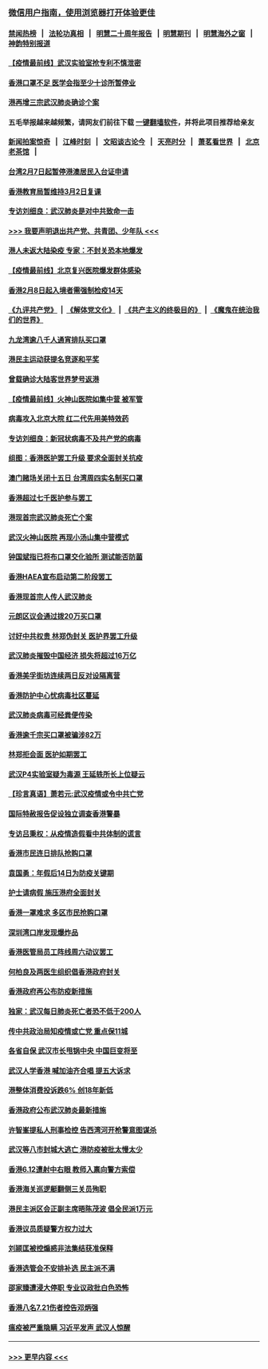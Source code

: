 ### [微信用户指南，使用浏览器打开体验更佳](https://github.com/gfw-breaker/banned-news1/blob/master/indexes/wechat-guide.md?t=0)
#### [禁闻热榜](热点新闻.md?t=0)  &nbsp;&nbsp;|&nbsp;&nbsp; [法轮功真相](https://github.com/gfw-breaker/truth/blob/master/README.md?t=0) &nbsp;&nbsp;|&nbsp;&nbsp; [明慧二十周年报告](https://github.com/gfw-breaker/mh-reports/blob/master/README.md?t=0) &nbsp;&nbsp;|&nbsp;&nbsp;[明慧期刊](https://github.com/gfw-breaker/mh-qikan) &nbsp;&nbsp;|&nbsp;&nbsp; [明慧海外之窗](https://github.com/gfw-breaker/mh-news/blob/master/README.md?t=0) &nbsp;&nbsp;|&nbsp;&nbsp; [神韵特别报道](https://github.com/gfw-breaker/mh-news/blob/master/shenyun.md?t=0)
#### [【疫情最前线】武汉实验室抢专利不慎泄密](../pages/nsc415/n11850310.md?t=02080122) 
#### [香港口罩不足 医学会指至少十诊所暂停业](../pages/nsc415/n11850301.md?t=02080122) 
#### [港再增三宗武汉肺炎确诊个案](../pages/nsc415/n11850328.md?t=02080122) 
#### 五毛举报越来越频繁，请网友们前往下载 [一键翻墙软件](https://github.com/gfw-breaker/ssr-accounts)，并将此项目推荐给亲友
#### [新闻拍案惊奇](https://github.com/gfw-breaker/banned-news1/blob/master/pages/link4.md) &nbsp;&nbsp;|&nbsp;&nbsp; [江峰时刻](https://github.com/gfw-breaker/banned-news1/blob/master/pages/link4.md) &nbsp;&nbsp;|&nbsp;&nbsp; [文昭谈古论今](https://github.com/gfw-breaker/banned-news1/blob/master/pages/link4.md) &nbsp;&nbsp;|&nbsp;&nbsp; [天亮时分](https://github.com/gfw-breaker/banned-news1/blob/master/pages/link4.md) &nbsp;&nbsp;|&nbsp;&nbsp; [萧茗看世界](https://github.com/gfw-breaker/banned-news1/blob/master/pages/link4.md) &nbsp;&nbsp;|&nbsp;&nbsp; [北京老茶馆](https://github.com/gfw-breaker/banned-news1/blob/master/pages/link4.md) &nbsp;&nbsp;|&nbsp;&nbsp; 
#### [台湾2月7日起暂停港澳居民入台证申请](../pages/nsc415/n11850304.md?t=02080122) 
#### [香港教育局暂维持3月2日复课](../pages/nsc415/n11850260.md?t=02080122) 
#### [专访刘细良：武汉肺炎是对中共致命一击](../pages/nsc415/n11849934.md?t=02080122) 
#### [>>> 我要声明退出共产党、共青团、少年队 <<<](https://github.com/begood0513/goodnews/blob/master/quit/letter.md) 
#### [港人未返大陆染疫 专家：不封关恐本地爆发](../pages/nsc415/n11848021.md?t=02080122) 
#### [【疫情最前线】北京复兴医院爆发群体感染](../pages/nsc415/n11847626.md?t=02080122) 
#### [香港2月8日起入境者需强制检疫14天](../pages/nsc415/n11847658.md?t=02080122) 
#### [《九评共产党》](https://github.com/begood0513/9ping.md/blob/master/README.md) &nbsp;|&nbsp; [《解体党文化》](../../../../jtdwh.md/blob/master/README.md)  &nbsp;|&nbsp; [《共产主义的终极目的》](../../../../gczydzjmd.md/blob/master/README.md) &nbsp;|&nbsp; [《魔鬼在统治我们的世界》](../../../../mgztzwmdsj.md/blob/master/README.md) 
#### [九龙湾逾八千人通宵排队买口罩](../pages/nsc415/n11847647.md?t=02080122) 
#### [港民主运动获提名竞逐和平奖](../pages/nsc415/n11847633.md?t=02080122) 
#### [曾载确诊大陆客世界梦号返港](../pages/nsc415/n11847608.md?t=02080122) 
#### [【疫情最前线】火神山医院如集中营 被军管](../pages/nsc415/n11847524.md?t=02080122) 
#### [病毒攻入北京大院 红二代先用美特效药](../pages/nsc415/n11847427.md?t=02080122) 
#### [专访刘细良：新冠状病毒不及共产党的病毒](../pages/nsc415/n11847164.md?t=02080122) 
#### [组图：香港医护罢工升级 要求全面封关抗疫](../pages/nsc415/n11844107.md?t=02080122) 
#### [澳门赌场关闭十五日 台湾周四实名制买口罩](../pages/nsc415/n11845083.md?t=02080122) 
#### [香港超过七千医护参与罢工](../pages/nsc415/n11845051.md?t=02080122) 
#### [港现首宗武汉肺炎死亡个案](../pages/nsc415/n11844998.md?t=02080122) 
#### [武汉火神山医院 再现小汤山集中营模式](../pages/nsc415/n11844763.md?t=02080122) 
#### [钟国斌指已将布口罩交化验所 测试能否防菌](../pages/nsc415/n11842783.md?t=02080122) 
#### [香港HAEA宣布启动第二阶段罢工](../pages/nsc415/n11842723.md?t=02080122) 
#### [香港现首宗人传人武汉肺炎](../pages/nsc415/n11842766.md?t=02080122) 
#### [元朗区议会通过拨20万买口罩](../pages/nsc415/n11842754.md?t=02080122) 
#### [讨好中共权贵 林郑伪封关 医护界罢工升级](../pages/nsc415/n11842359.md?t=02080122) 
#### [武汉肺炎摧毁中国经济 损失将超过16万亿](../pages/nsc415/n11839723.md?t=02080122) 
#### [香港美孚街坊连续两日反对设隔离营](../pages/nsc415/n11839962.md?t=02080122) 
#### [香港防护中心忧病毒社区蔓延](../pages/nsc415/n11839933.md?t=02080122) 
#### [武汉肺炎病毒可经粪便传染](../pages/nsc415/n11839939.md?t=02080122) 
#### [香港逾千宗买口罩被骗涉82万](../pages/nsc415/n11839914.md?t=02080122) 
#### [林郑拒会面 医护如期罢工](../pages/nsc415/n11839892.md?t=02080122) 
#### [武汉P4实验室疑为毒源 王延轶所长上位疑云](../pages/nsc415/n11835543.md?t=02080122) 
#### [【珍言真语】萧若元:武汉疫情或令中共亡党](../pages/nsc415/n11829394.md?t=02080122) 
#### [国际特赦报告促设独立调查香港警暴](../pages/nsc415/n11833845.md?t=02080122) 
#### [专访吕秉权：从疫情造假看中共体制的谎言](../pages/nsc415/n11833813.md?t=02080122) 
#### [香港市民连日排队抢购口罩](../pages/nsc415/n11833794.md?t=02080122) 
#### [袁国勇：年假后14日为防疫关键期](../pages/nsc415/n11831088.md?t=02080122) 
#### [护士请病假 施压港府全面封关](../pages/nsc415/n11831030.md?t=02080122) 
#### [香港一罩难求 多区市民抢购口罩](../pages/nsc415/n11831002.md?t=02080122) 
#### [深圳湾口岸发现爆炸品](../pages/nsc415/n11828802.md?t=02080122) 
#### [香港医管局员工阵线周六动议罢工](../pages/nsc415/n11828762.md?t=02080122) 
#### [何柏良及两医生组织倡香港政府封关](../pages/nsc415/n11828749.md?t=02080122) 
#### [香港政府再公布防疫新措施](../pages/nsc415/n11828716.md?t=02080122) 
#### [独家：武汉每日肺炎死亡者恐不低于200人](../pages/nsc415/n11828240.md?t=02080122) 
#### [传中共政治局知疫情或亡党 重点保11城](../pages/nsc415/n11828145.md?t=02080122) 
#### [各省自保 武汉市长甩锅中央 中国巨变将至](../pages/nsc415/n11828021.md?t=02080122) 
#### [武汉人学香港 喊加油齐合唱 提五大诉求](../pages/nsc415/n11827046.md?t=02080122) 
#### [港整体消费投诉跌6% 创18年新低](../pages/nsc415/n11817280.md?t=02080122) 
#### [香港政府公布武汉肺炎最新措施](../pages/nsc415/n11817152.md?t=02080122) 
#### [许智峯提私人刑事检控 告西湾河开枪警意图谋杀](../pages/nsc415/n11817132.md?t=02080122) 
#### [武汉等八市封城大逃亡 港防疫被批太慢太少](../pages/nsc415/n11817058.md?t=02080122) 
#### [香港6.12遭射中右眼 教师入禀向警方索偿](../pages/nsc415/n11814678.md?t=02080122) 
#### [香港海关巡逻艇翻侧三关员殉职](../pages/nsc415/n11814604.md?t=02080122) 
#### [港民主派区会正副主席晤陈茂波 倡全民派1万元](../pages/nsc415/n11814582.md?t=02080122) 
#### [香港议员质疑警方权力过大](../pages/nsc415/n11814560.md?t=02080122) 
#### [刘颕匡被控煽惑非法集结获准保释](../pages/nsc415/n11811727.md?t=02080122) 
#### [香港选管会不安排补选 民主派不满](../pages/nsc415/n11811691.md?t=02080122) 
#### [邵家臻遭浸大停职 专业议政批白色恐怖](../pages/nsc415/n11811670.md?t=02080122) 
#### [香港八名7.21伤者控告邓炳强](../pages/nsc415/n11811623.md?t=02080122) 
#### [瘟疫被严重隐瞒 习近平发声 武汉人惊醒](../pages/nsc415/n11811186.md?t=02080122) 

----
#### [ >>> 更早内容 <<< ](../indexes/nsc415-earlier.md)
